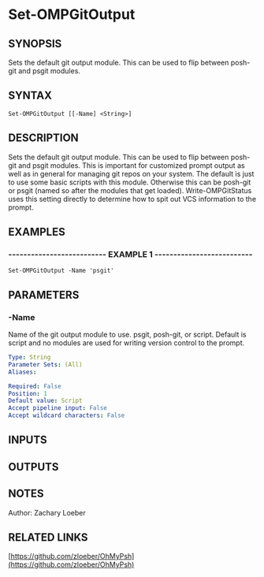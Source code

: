 ﻿---
external help file: OhMyPsh-help.xml
Module Name: OhMyPsh
online version: https://github.com/zloeber/OhMyPsh
schema: 2.0.0
---

# Set-OMPGitOutput

## SYNOPSIS
Sets the default git output module.
This can be used to flip between posh-git and psgit modules.

## SYNTAX

```
Set-OMPGitOutput [[-Name] <String>]
```

## DESCRIPTION
Sets the default git output module.
This can be used to flip between posh-git and psgit modules.
This is important for customized prompt output as well as in general for managing git repos on your system.
The default is just to use some basic scripts with this module.
Otherwise this can be posh-git or psgit (named so after the modules that get loaded).
Write-OMPGitStatus uses this setting directly to determine how to spit out VCS information to the prompt.

## EXAMPLES

### -------------------------- EXAMPLE 1 --------------------------
```
Set-OMPGitOutput -Name 'psgit'
```

## PARAMETERS

### -Name
Name of the git output module to use.
psgit, posh-git, or script.
Default is script and no modules are used for writing version control to the prompt.

```yaml
Type: String
Parameter Sets: (All)
Aliases: 

Required: False
Position: 1
Default value: Script
Accept pipeline input: False
Accept wildcard characters: False
```

## INPUTS

## OUTPUTS

## NOTES
Author: Zachary Loeber

## RELATED LINKS

[https://github.com/zloeber/OhMyPsh](https://github.com/zloeber/OhMyPsh)

